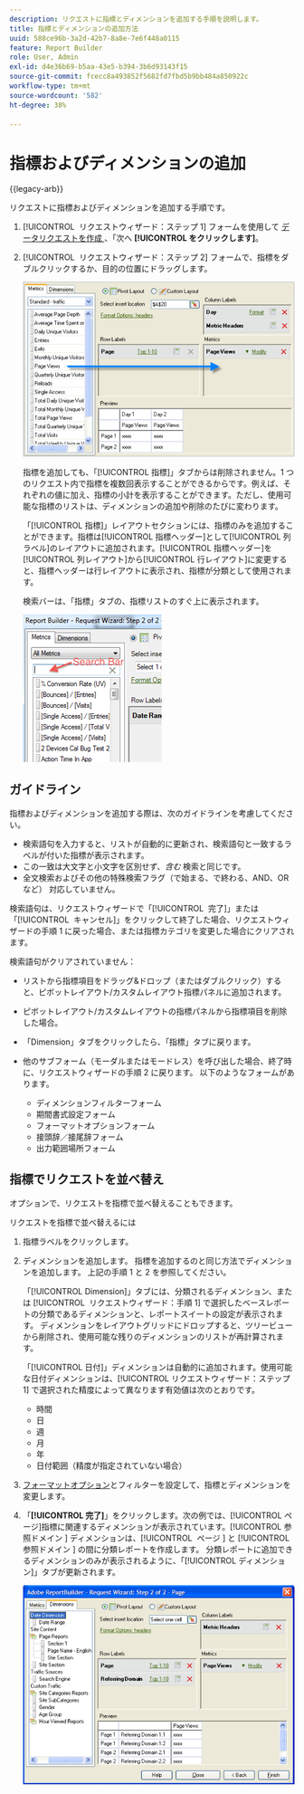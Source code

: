 ```yaml
---
description: リクエストに指標とディメンションを追加する手順を説明します。
title: 指標とディメンションの追加方法
uuid: 588ce96b-3a2d-42b7-8a8e-7e6f448a0115
feature: Report Builder
role: User, Admin
exl-id: d4e36b69-b5aa-43e5-b394-3b6d93143f15
source-git-commit: fcecc8a493852f5682fd7fbd5b9bb484a850922c
workflow-type: tm+mt
source-wordcount: '582'
ht-degree: 38%

---
```


# 指標およびディメンションの追加

{{legacy-arb}}

リクエストに指標およびディメンションを追加する手順です。

1. [!UICONTROL &#x200B; リクエストウィザード：ステップ 1] フォームを使用して [ データリクエストを作成 ](/help/analyze/legacy-report-builder/data-requests/data-requests.md)、「次へ **[!UICONTROL をクリックします]**。
1. [!UICONTROL &#x200B; リクエストウィザード：ステップ 2] フォームで、指標をダブルクリックするか、目的の位置にドラッグします。

   ![ リクエストウィザード：指標リストから目的のページビューセクションを指す矢印を持つステップ 2 を示すスクリーンショット。](assets/adding_metrics.png)

   指標を追加しても、「[!UICONTROL 指標]」タブからは削除されません。1 つのリクエスト内で指標を複数回表示することができるからです。例えば、それぞれの値に加え、指標の小計を表示することができます。ただし、使用可能な指標のリストは、ディメンションの追加や削除のたびに変わります。

   「[!UICONTROL 指標]」レイアウトセクションには、指標のみを追加することができます。指標は[!UICONTROL 指標ヘッダー]として[!UICONTROL 列ラベル]のレイアウトに追加されます。[!UICONTROL 指標ヘッダー]を[!UICONTROL 列レイアウト]から[!UICONTROL 行レイアウト]に変更すると、指標ヘッダーは行レイアウトに表示され、指標が分類として使用されます。

   検索バーは、「指標」タブの、指標リストのすぐ上に表示されます。

   ![ 指標の検索バーを示したスクリーンショット。](assets/search_bar_metric.png)

## ガイドライン

指標およびディメンションを追加する際は、次のガイドラインを考慮してください。

* 検索語句を入力すると、リストが自動的に更新され、検索語句と一致するラベルが付いた指標が表示されます。
* この一致は大文字と小文字を区別せず、*含む* 検索と同じです。
* 全文検索およびその他の特殊検索フラグ（で始まる、で終わる、AND、OR など） 対応していません。

検索語句は、リクエストウィザードで「[!UICONTROL &#x200B; 完了 &#x200B;]」または「[!UICONTROL &#x200B; キャンセル &#x200B;]」をクリックして終了した場合、リクエストウィザードの手順 1 に戻った場合、または指標カテゴリを変更した場合にクリアされます。

検索語句がクリアされていません：

* リストから指標項目をドラッグ&amp;ドロップ（またはダブルクリック）すると、ピボットレイアウト/カスタムレイアウト指標パネルに追加されます。
* ピボットレイアウト/カスタムレイアウトの指標パネルから指標項目を削除した場合。
* 「Dimension」タブをクリックしたら、「指標」タブに戻ります。
* 他のサブフォーム（モーダルまたはモードレス）を呼び出した場合、終了時に、リクエストウィザードの手順 2 に戻ります。 以下のようなフォームがあります。

   * ディメンションフィルターフォーム
   * 期間書式設定フォーム
   * フォーマットオプションフォーム
   * 接頭辞／接尾辞フォーム
   * 出力範囲場所フォーム

## 指標でリクエストを並べ替え

オプションで、リクエストを指標で並べ替えることもできます。

リクエストを指標で並べ替えるには

1. 指標ラベルをクリックします。
1. ディメンションを追加します。 指標を追加するのと同じ方法でディメンションを追加します。 上記の手順 1 と 2 を参照してください。

   「[!UICONTROL Dimension]」タブには、分類されるディメンション、または [!UICONTROL &#x200B; リクエストウィザード：手順 1] で選択したベースレポートの分類であるディメンションと、レポートスイートの設定が表示されます。 ディメンションをレイアウトグリッドにドロップすると、ツリービューから削除され、使用可能な残りのディメンションのリストが再計算されます。

   「[!UICONTROL 日付]」ディメンションは自動的に追加されます。使用可能な日付ディメンションは、[!UICONTROL リクエストウィザード：ステップ 1] で選択された精度によって異なります有効値は次のとおりです。

   * 時間
   * 日
   * 週
   * 月
   * 年
   * 日付範囲（精度が指定されていない場合）

1. [フォーマットオプション](/help/analyze/legacy-report-builder/layout/t-format-display-headers.md)とフィルターを設定して、指標とディメンションを変更します。
1. 「**[!UICONTROL 完了]**」をクリックします。次の例では、[!UICONTROL ページ]指標に関連するディメンションが表示されています。[!UICONTROL &#x200B; 参照ドメイン &#x200B;] ディメンションは、[!UICONTROL &#x200B; ページ &#x200B;] と [!UICONTROL &#x200B; 参照ドメイン &#x200B;] の間に分類レポートを作成します。 分類レポートに追加できるディメンションのみが表示されるように、「[!UICONTROL ディメンション]」タブが更新されます。

   ![ 指標に関連するディメンションを示すスクリーンショット。](assets/page_pageview_02.png)

